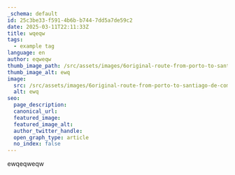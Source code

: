 ```yaml
---
_schema: default
id: 25c3be33-f591-4b6b-b744-7dd5a7de59c2
date: 2025-03-11T22:11:33Z
title: wqeqw
tags:
  - example tag
language: en
author: eqweqw
thumb_image_path: /src/assets/images/6original-route-from-porto-to-santiago-de-compostela.jpg
thumb_image_alt: ewq
image:
  src: /src/assets/images/6original-route-from-porto-to-santiago-de-compostela.jpg
  alt: ewq
seo:
  page_description:
  canonical_url:
  featured_image:
  featured_image_alt:
  author_twitter_handle:
  open_graph_type: article
  no_index: false
---
```

ewqeqweqw